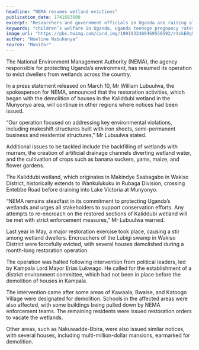 ```yaml
---
headline: "NEMA resumes wetland evictions"
publication_date: 1741683600
excerpt: "Researchers and government officials in Uganda are raising alarms over the persistent failure to translate critical research on child welfare—covering issues like teenage pregnancy, school dropouts, mental health struggles, and digital risks—into effective, data-driven policies, leaving millions of children vulnerable despite their central role in the nation’s future."
keywords: "children’s welfare in Uganda, Uganda teenage pregnancy rates, school dropout rates Uganda, mental health struggles children Uganda, unregulated digital exposure children, research policy gap Uganda, cyberbullying Uganda schools, childhood obesity Uganda, data-driven policies children, ICT training risks children, Uganda child wellbeing forum, collaboration researchers policymakers, high teenage pregnancy sub-Saharan Africa, academic pressure suicide children, AfriChild Centre Uganda"
image_url: "https://pbs.twimg.com/card_img/1901932489469550592/r4vkE0q5?format=jpg&name=medium"
author: "Noeline Nabukenya"
source: "Monitor"
---
```


The National Environment Management Authority (NEMA), the agency responsible for protecting Uganda’s environment, has resumed its operation to evict dwellers from wetlands across the country.

In a press statement released on March 10, Mr William Lubuulwa, the spokesperson for NEMA, announced that the restoration activities, which began with the demolition of houses in the Kaliddubi wetland in the Munyonyo area, will continue in other regions where notices had been issued.

“Our operation focused on addressing key environmental violations, including makeshift structures built with iron sheets, semi-permanent business and residential structures,” Mr Lubuulwa stated.

Additional issues to be tackled include the backfilling of wetlands with murram, the creation of artificial drainage channels diverting wetland water, and the cultivation of crops such as banana suckers, yams, maize, and flower gardens.

The Kaliddubi wetland, which originates in Makindye Ssabagabo in Wakiso District, historically extends to Wankulukuku in Rubaga Division, crossing Entebbe Road before draining into Lake Victoria at Munyonyo.

“NEMA remains steadfast in its commitment to protecting Uganda’s wetlands and urges all stakeholders to support conservation efforts. Any attempts to re-encroach on the restored sections of Kaliddubi wetland will be met with strict enforcement measures,” Mr Lubuulwa warned.

Last year in May, a major restoration exercise took place, causing a stir among wetland dwellers. Encroachers of the Lubigi swamp in Wakiso District were forcefully evicted, with several houses demolished during a month-long restoration operation.

The operation was halted following intervention from political leaders, led by Kampala Lord Mayor Erias Lukwago. He called for the establishment of a district environment committee, which had not been in place before the demolition of houses in Kampala.

The intervention came after some areas of Kawaala, Bwaise, and Katoogo Village were designated for demolition. Schools in the affected areas were also affected, with some buildings being pulled down by NEMA enforcement teams. The remaining residents were issued restoration orders to vacate the wetlands.

Other areas, such as Nakuwadde-Bbira, were also issued similar notices, with several houses, including multi-million-dollar mansions, earmarked for demolition.
